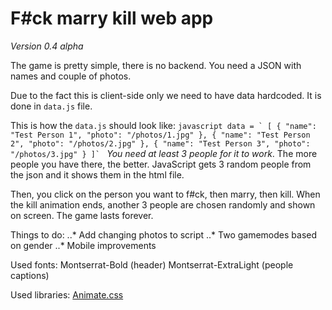 # F#ck marry kill web app

_Version 0.4 alpha_

The game is pretty simple, there is no backend. You need a JSON with names and couple of photos. 

Due to the fact this is client-side only we need to have data hardcoded. It is done in `data.js` file.

This is how the `data.js` should look like:
``javascript
data = `
[
  {
    "name": "Test Person 1",
    "photo": "/photos/1.jpg"
  },
  {
    "name": "Test Person 2",
    "photo": "/photos/2.jpg"
  },
  {
    "name": "Test Person 3",
    "photo": "/photos/3.jpg"
  }
]`
``
*You need at least 3 people for it to work*. The more people you have there, the better. JavaScript gets 3 random people from the json and it shows them in the html file.

Then, you click on the person you want to f#ck, then marry, then kill. When the kill animation ends, another 3 people are chosen randomly and shown on screen. The game lasts forever.

Things to do:
..* Add changing photos to script
..* Two gamemodes based on gender
..* Mobile improvements



Used fonts:
Montserrat-Bold (header)
Montserrat-ExtraLight (people captions)

Used libraries:
[Animate.css](https://animate.style/)
